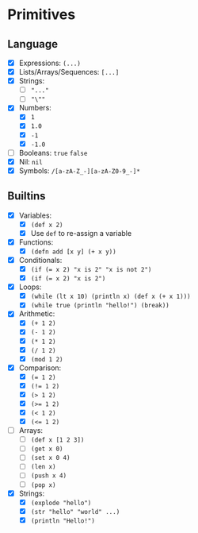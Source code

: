 # Primitives

## Language

- [x] Expressions: `(...)`
- [x] Lists/Arrays/Sequences: `[...]`
- [x] Strings:
  - [ ] `"..."`
  - [ ] `"\""`
- [x] Numbers:
  - [x] `1`
  - [x] `1.0`
  - [x] `-1`
  - [x] `-1.0`
- [ ] Booleans: `true` `false`
- [x] Nil: `nil`
- [x] Symbols: `/[a-zA-Z_-][a-zA-Z0-9_-]*`

## Builtins

- [x] Variables:
  - [x] `(def x 2)`
  - [x] Use `def` to re-assign a variable
- [x] Functions:
  - [x] `(defn add [x y] (+ x y))`
- [x] Conditionals:
  - [x] `(if (= x 2) "x is 2" "x is not 2")`
  - [x] `(if (= x 2) "x is 2")`
- [x] Loops:
  - [x] `(while (lt x 10) (println x) (def x (+ x 1)))`
  - [x] `(while true (println "hello!") (break))`

- [x] Arithmetic:
  - [x] `(+ 1 2)`
  - [x] `(- 1 2)`
  - [x] `(* 1 2)`
  - [x] `(/ 1 2)`
  - [x] `(mod 1 2)`
- [x] Comparison:
  - [x] `(= 1 2)`
  - [x] `(!= 1 2)`
  - [x] `(> 1 2)`
  - [x] `(>= 1 2)`
  - [x] `(< 1 2)`
  - [x] `(<= 1 2)`
- [ ] Arrays:
  - [ ] `(def x [1 2 3])`
  - [ ] `(get x 0)`
  - [ ] `(set x 0 4)`
  - [ ] `(len x)`
  - [ ] `(push x 4)`
  - [ ] `(pop x)`
- [x] Strings:
  - [x] `(explode "hello")`
  - [x] `(str "hello" "world" ...)`
  - [x] `(println "Hello!")`